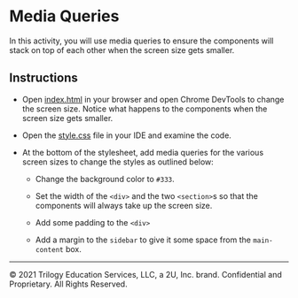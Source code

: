# Media Queries

In this activity, you will use media queries to ensure the components will stack on top of each other when the screen size gets smaller.

## Instructions

* Open [index.html](Unsolved/index.html) in your browser and open Chrome DevTools to change the screen size. Notice what happens to the components when the screen size gets smaller.

* Open the [style.css](Unsolved/assets/css/style.css) file in your IDE and examine the code. 

* At the bottom of the stylesheet, add media queries for the various screen sizes to change the styles as outlined below:

  * Change the background color to `#333`.

  * Set the width of the `<div>` and the two `<section>`s so that the components will always take up the screen size.

  * Add some padding to the `<div>`

  * Add a margin to the `sidebar` to give it some space from the `main-content` box.

---
© 2021 Trilogy Education Services, LLC, a 2U, Inc. brand. Confidential and Proprietary. All Rights Reserved.